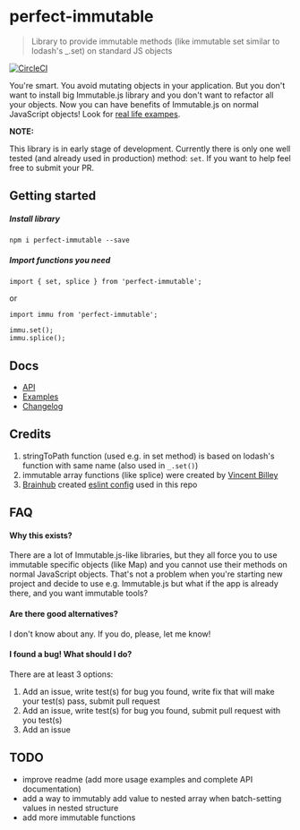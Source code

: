 # perfect-immutable
> Library to provide immutable methods (like immutable set similar to lodash's _.set) on standard JS objects

[![CircleCI](https://circleci.com/gh/Lukasz-pluszczewski/perfect-immutable.svg?style=svg)](https://circleci.com/gh/Lukasz-pluszczewski/perfect-immutable)

You're smart. You avoid mutating objects in your application. But you don't want to install big Immutable.js library and you don't want to refactor all your objects. Now you can have benefits of Immutable.js on normal JavaScript objects! Look for [real life exampes](docs/EXAMPLES).

**NOTE:**

This library is in early stage of development. Currently there is only one well tested (and already used in production) method: `set`. If you want to help feel free to submit your PR.

## Getting started
##### Install library
`npm i perfect-immutable --save`

##### Import functions you need
```
import { set, splice } from 'perfect-immutable';
```
or
```
import immu from 'perfect-immutable';

immu.set();
immu.splice();
```

## Docs
- [API](docs/API)
- [Examples](docs/EXAMPLES)
- [Changelog](docs/CHANGELOG)

## Credits
1. stringToPath function (used e.g. in set method) is based on lodash's function with same name (also used in `_.set()`)
2. immutable array functions (like splice) were created by [Vincent Billey](https://vincent.billey.me/)
3. [Brainhub](https://brainhub.eu/) created [eslint config](https://github.com/adam-golab/eslint-config-brainhub) used in this repo

## FAQ
#### Why this exists?
There are a lot of Immutable.js-like libraries, but they all force you to use immutable specific objects (like Map) and you cannot use their methods on normal JavaScript objects. That's not a problem when you're starting new project and decide to use e.g. Immutable.js but what if the app is already there, and you want immutable tools?

#### Are there good alternatives?
I don't know about any. If you do, please, let me know!

#### I found a bug! What should I do?
There are at least 3 options:
1. Add an issue, write test(s) for bug you found, write fix that will make your test(s) pass, submit pull request
2. Add an issue, write test(s) for bug you found, submit pull request with you test(s)
3. Add an issue

## TODO
- improve readme (add more usage examples and complete API documentation)
- add a way to immutably add value to nested array when batch-setting values in nested structure
- add more immutable functions